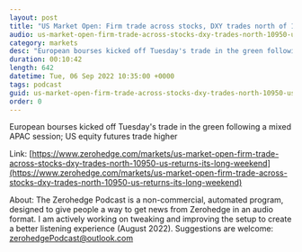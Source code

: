 ```yaml
---
layout: post
title: "US Market Open: Firm trade across stocks, DXY trades north of 109.50; US returns from its long weekend - Newsquawk US Market Open"
audio: us-market-open-firm-trade-across-stocks-dxy-trades-north-10950-us-returns-its-long-weekend-0
category: markets
desc: "European bourses kicked off Tuesday's trade in the green following a mixed APAC session; US equity futures trade higher"
duration: 00:10:42
length: 642
datetime: Tue, 06 Sep 2022 10:35:00 +0000
tags: podcast
guid: us-market-open-firm-trade-across-stocks-dxy-trades-north-10950-us-returns-its-long-weekend-0
order: 0
---
```

European bourses kicked off Tuesday's trade in the green following a mixed APAC session; US equity futures trade higher

Link: [https://www.zerohedge.com/markets/us-market-open-firm-trade-across-stocks-dxy-trades-north-10950-us-returns-its-long-weekend](https://www.zerohedge.com/markets/us-market-open-firm-trade-across-stocks-dxy-trades-north-10950-us-returns-its-long-weekend)

About: The Zerohedge Podcast is a non-commercial, automated program, designed to give people a way to get news from Zerohedge in an audio format.  I am actively working on tweaking and improving the setup to create a better listening experience (August 2022).  Suggestions are welcome: [zerohedgePodcast@outlook.com](mailto:zerohedgePodcast@outlook.com)
